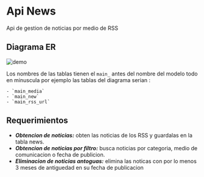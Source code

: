 # Api News
Api de gestion de noticias por medio de RSS 

## Diagrama ER

![demo](/imgs/Diagrama_ER.png)

Los nombres de las tablas tienen el `main_` antes del nombre del modelo todo en minuscula por ejemplo las tablas del diagrama serian :

    - `main_media`
    - `main_new`
    - `main_rss_url`


## Requerimientos
- ***Obtencion de noticias:*** obten las noticias de los RSS y guardalas en la tabla news.
- ***Obtencion de noticias por filtro:*** busca noticias por categoria, medio de comunicacion  o fecha de publicion.
- ***Eliminacion de noticias antoguas:*** elimina las noticas con por lo menos 3 meses de antiguedad en su fecha de publicacion 